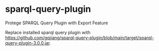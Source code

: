 # sparql-query-plugin
Protege SPARQL Query Plugin with Export Feature

Replace installed sparql query plugin with https://github.com/gqjiang/sparql-query-plugin/blob/main/target/sparql-query-plugin-3.0.0.jar.



